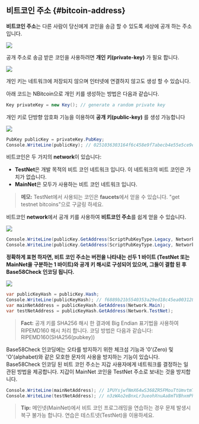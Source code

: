 ## 비트코인 주소 {#bitcoin-address}

**비트코인 주소**는 다른 사람이 당신에게 코인을 송금 할 수 있도록 세상에 공개 하는 주소 입니다.

![](../assets/BitcoinAddress.png)  

공개 주소로 송금 받은 코인을 사용하려면 **개인 키(private-key)** 가 필요 합니다.

![](../assets/PrivateKey.png)  

개인 키는 네트워크에 저장되지 않으며 인터넷에 연결하지 않고도 생성 할 수 있습니다.

아래 코드는 NBitcoin으로 개인 키를 생성하는 방법은 다음과 같습니다.

```cs  
Key privateKey = new Key(); // generate a random private key
```  

개인 키로 단방향 암호화 기능을 이용하여 **공개 키(public-key)** 를 생성 가능합니다 

![](../assets/PrivKeyPubKey.png)  

```cs 
PubKey publicKey = privateKey.PubKey;
Console.WriteLine(publicKey); // 0251036303164f6c458e9f7abecb4e55e5ce9ec2b2f1d06d633c9653a07976560c
```  

비트코인은 두 가지의 **network**이 있습니다: 

* **TestNet**은 개발 목적의 비트 코인 네트워크 입니다. 이 네트워크의 비트 코인은 가치가 없습니다.  
* **MainNet**은 모두가 사용하는 비트 코인 네트워크 입니다. 

> **메모:** TestNet에서 사용되는 코인은 **faucets**에서 얻을 수 있습니다. "get testnet bitcoins"으로 구글링 하세요.

비트코인 **network**에서 공개 키를 사용하여 **비트코인 주소**를 쉽게 얻을 수 있습니다.

![](../assets/PubKeyToAddr.png)  

```cs 
Console.WriteLine(publicKey.GetAddress(ScriptPubKeyType.Legacy, Network.Main)); // 1PUYsjwfNmX64wS368ZR5FMouTtUmvtmTY
Console.WriteLine(publicKey.GetAddress(ScriptPubKeyType.Legacy, Network.TestNet)); // n3zWAo2eBnxLr3ueohXnuAa8mTVBhxmPhq
```  

**정확하게 표현 하자면, 비트 코인 주소는 버전을 나타내는 선두 1 바이트 (TestNet 또는 MainNet을 구분하는 1 바이트)와 공개 키 해시로 구성되어 있으며, 그들이 결합 된 후 Base58Check 인코딩 됩니다.**

![](../assets/PubKeyHashToBitcoinAddress.png)  

```cs 
var publicKeyHash = publicKey.Hash;
Console.WriteLine(publicKeyHash); // f6889b21b5540353a29ed18c45ea0031280c42cf
var mainNetAddress = publicKeyHash.GetAddress(Network.Main);
var testNetAddress = publicKeyHash.GetAddress(Network.TestNet);
```  

> **Fact:** 공개 키를 SHA256 해시 한 결과에 Big Endian 표기법을 사용하여 RIPEMD160 해시 처리 합니다. 코딩 방법은 다음과 같습니다: RIPEMD160(SHA256(pubkey))  

Base58Check 인코딩에는 오타를 방지하기 위한 체크섬 기능과 '0'(Zero) 및 'O'(alphabet)와 같은 모호한 문자의 사용을 방지하는 기능이 있습니다.
Base58Check 인코딩 된 비트 코인 주소는 지갑 사용자에게 네트워크를 결정하는 일관된 방법을 제공합니다. 지갑이 MainNet 코인을 TestNet 주소로 보내는 것을 방지합니다.

```cs 
Console.WriteLine(mainNetAddress); // 1PUYsjwfNmX64wS368ZR5FMouTtUmvtmTY
Console.WriteLine(testNetAddress); // n3zWAo2eBnxLr3ueohXnuAa8mTVBhxmPhq
```  

> **Tip:** 메인넷(MainNet)에서 비트 코인 프로그래밍을 연습하는 경우 문제 발생시 복구 불가능 합니다. 연습은 테스트넷(TestNet)을 이용하세요.